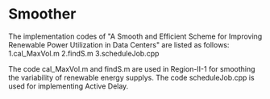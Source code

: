 # Smoother
The implementation codes of "A Smooth and Efficient Scheme for Improving Renewable Power Utilization in Data Centers" are listed as follows: 1.cal_MaxVol.m 2.findS.m 3.scheduleJob.cpp  

The code cal_MaxVol.m and findS.m are used in Region-II-1 for smoothing the variability of renewable energy supplys. The code scheduleJob.cpp is used for implementing Active Delay.
